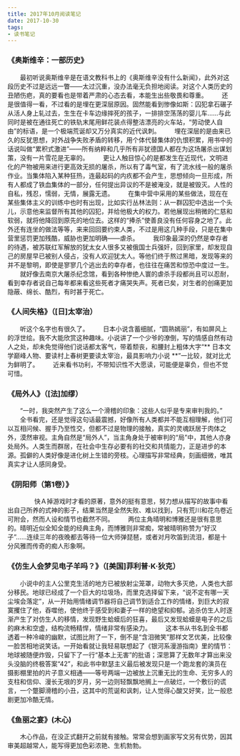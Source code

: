```yaml
---
title: 2017年10月阅读笔记
date: 2017-10-30
tags:
- 读书笔记
---
```


###  《奥斯维辛：一部历史》

　　最初听说奥斯维辛是在语文教科书上的《奥斯维辛没有什么新闻》，此外对这段历史不过是远远一瞥——太过沉重，没办法毫无负担地阅读。对这个人类历史的丑陋伤疤，真的要看也是带着严肃的心态去看，本能生出些敬畏和尊重。
　　还是很值得一看，不过看的是埋在更深层原因。固然能看到惨像如斯：囚犯拿石碾子从活人身上轧过去，生生在卡车边缘摔死的孩子，一排排空荡荡的婴儿车……与此同时是被在通往死亡的铁轨末尾用鲜花装点得整洁漂亮的火车站，“劳动使人自由”的标语，是一个极端荒诞却又万分真实的近代讽刺。
　　埋在深层的是由来已久的反犹思想，对外战争失败矛盾的转移，用个体代替集体的仇恨积累，用书中的话说叫做“累积式激进”——所有纳粹和几乎所有非犹德国人都在为这场屠杀出谋划策，没有一片雪花是无辜的。
　　更让人触目惊心的是都发生在近现代，文明进化的产物被用来进行更高效无损的屠杀，所以有了毒气室，有了流水线一般的屠杀作业。当集体陷入某种狂热，连最起码的内疚都不会产生，思想倾向一旦形成，所有人都成了铁血集体的一部分，任何提出异议的不是被淹没，就是被毁灭。人性的自私，残忍，懦弱，无情，展露无遗。
　　在集中营中采用的某些做法，现在在某些集体主义的训练中也时有出现，比如实行丛林法则：从一群囚犯中选出一个头儿，示意他来监督所有其他的囚犯，并给他极大的权力。若他展现出稍微的仁慈和软弱，就将他降回到原先的地位去。这样的“捧杀”使善良没有任何容身之地了。此外还有连坐的做法等等，来来回回要约束人类，不过是用这几种手段，只是在集中营里惩罚更加残酷，威胁也更加明确——虐杀。
　　我印象最深的仍然是幸存者的待遇，被苏联红军解放的犹太女人很多又被俄国士兵强奸，回到家里，却发现自己的房屋早已被别人侵占，没有人欢迎犹太人。等他们终于熬过黑暗，发现等来的并不是黎明，即使是寥寥几个逃出去的幸存者，也往往在痛苦和惊恐中度过一生。
　　就好像去南京大屠杀纪念馆，看到各种惨绝人寰的虐杀手段都尚且可以忍耐，看到幸存者说自己每年都来看这些死者才痛哭失声。死者已矣，对生者的创痛更加隐蔽、绵长、酷烈，有时甚于死亡。

###  《人间失格》（[日]太宰治）

　　听这个名字也有很久了。
　　日本小说含蓄细腻，“圆熟嫣丽”，有如屏风上的浮世绘。我不大能欣赏这种趣味。小说讲了一个少爷的潦倒，写的情感自然有动人之处，却未免觉得他们说话都太客气，带着颓丧，和腰封上粗体大字“** 日本文学巅峰人物、要读村上春树更要读太宰治，最具影响力小说 **”一比较，就对比尤为鲜明了。
　　近来看书功利，不带知识性不大愿读，可能便是辜负，但也不觉可惜。

### 《局外人》（[法]加缪）

　　“一时，我突然产生了这么一个滑稽的印象：这些人似乎是专来审判我的。”
　　全书看完，还是觉得这句话最震撼，好像所有人类都并不能互相理解，他们可以互相问候、握手乃至性交，但都不过是物理的接触，真实的灵魂跃居于肉体之外，漠然审视。主角自然是“局外人”，当主角身处于被审判的“局”中，其他人亦身处局外。人类生而群居，在社会中生存必要有的社交和共情能力，正是进步的本源。孤僻的人类好像是进化树上生错的旁枝。心理描写非常经典，刻画细微，唯其真实才让人感同身受。

###  《阴阳师（第1卷）》
　　
　　快Ａ掉游戏时才看的原著，意外的挺有意思，努力想从描写的故事中看出自己所养的式神的影子，结果当然是全然失败、难以找到，只有荒川和花鸟卷近可附会，然而人设和情节也截然不同。
　　两位主角晴明和博雅还是很有意思的。晴明近似全知全能的经典主角，而博雅则非常痴，常被晴明称赞为“好汉子”……连续三年的夜晚都去等待一位大师弹琵琶，或者对月吹笛到流泪，都是十分风雅而传奇的痴人形象啊。

### 《仿生人会梦见电子羊吗？》（[美国]菲利普·K·狄克）

　　小说中的主人公里克生活的地方已被放射尘笼罩，动物大多灭绝，人类也大部分移民。地球已经成了一个巨大的垃圾场，而里克选择留下来，“说不定有哪一天尘埃会落定”，从一开始用情绪调节器将自己调节到适合工作的情绪，到巨大的寂寞攫住了他，吞噬他，使他终于感受到和妻子一样的绝望和抑郁。追杀仿生人时逐渐产生了对仿生人的移情，发现野生蛤蟆后的狂喜，最后又发现蛤蟆是电子的之后的麻木和空虚，结构流畅精悍，情绪非常有感染力。
　　这本书从书名到全书都透着一种冷峻的幽默，试图比附了一下，倒不是“含泪微笑”那样文艺优美，比较像一脸苦相地说笑话。一开始看就让我轻易联想起了《银河系漫游指南》里的情节：地球被随便炸毁，只留下了一行“基本上无害”的批语；深思算了无数年才算出来没头没脑的终极答案“42”，和此书中默瑟主义最后被发现只是一个跑龙套的演员在摄影棚里拍的片子意义相通——等号两端一边被放上沉重无比的生命、无穷多人的支柱和信仰、漫长无垠的岁月，另一边则轻飘飘地搁上一点破烂，一个敷衍的谎言，一个蹩脚滑稽的小丑，这其中的荒诞和讽刺，让人觉得心酸又好笑，比一般悲剧更加冷酷无情。


### 《鱼丽之宴》(木心)    


　　木心作品，在没正式翻开之前就有接触。常常会想到画家写文另有优势，因其审美超越常人，能写得更加色彩浓艳、生机勃勃。   

　　
